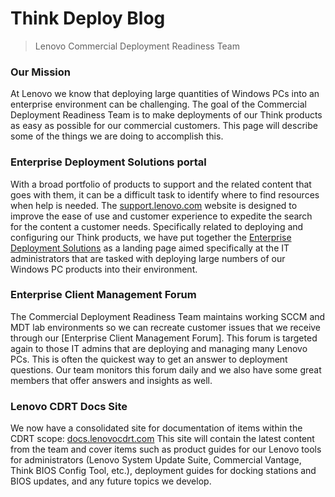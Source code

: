 # Think Deploy Blog <!-- {docsify-ignore} -->
> Lenovo Commercial Deployment Readiness Team 
### Our Mission
At Lenovo we know that deploying large quantities of Windows PCs into an enterprise environment can be challenging.  The goal of the Commercial Deployment Readiness Team is to make deployments of our Think products as easy as possible for our commercial customers.  This page will describe some of the things we are doing to accomplish this.

### Enterprise Deployment Solutions portal
With a broad portfolio of products to support and the related content that goes with them, it can be a difficult task to identify where to find resources when help is needed.  The [support.lenovo.com](support.lenovo.com) website is designed to improve the ease of use and customer experience to expedite the search for the content a customer needs.  Specifically related to deploying and configuring our Think products, we have put together the [Enterprise Deployment Solutions](https://support.lenovo.com/us/en/solutions/ht104232) as a landing page aimed specifically at the IT administrators that are tasked with deploying large numbers of our Windows PC products into their environment. 

### Enterprise Client Management Forum
The Commercial Deployment Readiness Team maintains working SCCM and MDT lab environments so we can recreate customer issues that we receive through our [Enterprise Client Management Forum].  This forum is targeted again to those IT admins that are deploying and managing many Lenovo PCs.  This is often the quickest way to get an answer to deployment questions.  Our team monitors this forum daily and we also have some great members that offer answers and insights as well.

### Lenovo CDRT Docs Site
We now have a consolidated site for documentation of items within the CDRT scope:  [docs.lenovocdrt.com](https://docs.lenovocdrt.com/#/) This site will contain the latest content from the team and cover items such as product guides for our Lenovo tools for administrators (Lenovo System Update Suite, Commercial Vantage, Think BIOS Config Tool, etc.), deployment guides for docking stations and BIOS updates, and any future topics we develop.
